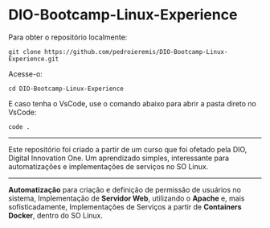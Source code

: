 # DIO-Bootcamp-Linux-Experience

Para obter o repositório localmente:

```shell
git clone https://github.com/pedroieremis/DIO-Bootcamp-Linux-Experience.git
```

Acesse-o:
```shell
cd DIO-Bootcamp-Linux-Experience
```

 E caso tenha o VsCode, use o comando abaixo para abrir a pasta direto no VsCode:
 ```shell
code .
```

---

Este repositório foi criado a partir de um curso que foi ofetado pela DIO, Digital Innovation One. Um aprendizado simples, interessante para automatizações e implementações de serviços no SO Linux.

---

__Automatização__ para criação e definição de permissão de usuários no sistema, Implementação de __Servidor Web__, utilizando o __Apache__ e, mais sofisticadamente, Implementações de Serviços a partir de __Containers Docker__, dentro do SO Linux.
